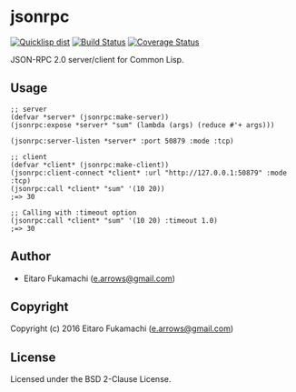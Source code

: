 # jsonrpc

[![Quicklisp dist](http://quickdocs.org/badge/jsonrpc.svg)](http://quickdocs.org/jsonrpc/)
[![Build Status](https://travis-ci.org/fukamachi/jsonrpc.svg?branch=master)](https://travis-ci.org/fukamachi/jsonrpc)
[![Coverage Status](https://coveralls.io/repos/fukamachi/jsonrpc/badge.svg?branch=master)](https://coveralls.io/r/fukamachi/jsonrpc)

JSON-RPC 2.0 server/client for Common Lisp.

## Usage

```common-lisp
;; server
(defvar *server* (jsonrpc:make-server))
(jsonrpc:expose *server* "sum" (lambda (args) (reduce #'+ args)))

(jsonrpc:server-listen *server* :port 50879 :mode :tcp)
```

```common-lisp
;; client
(defvar *client* (jsonrpc:make-client))
(jsonrpc:client-connect *client* :url "http://127.0.0.1:50879" :mode :tcp)
(jsonrpc:call *client* "sum" '(10 20))
;=> 30

;; Calling with :timeout option
(jsonrpc:call *client* "sum" '(10 20) :timeout 1.0)
;=> 30
```

## Author

* Eitaro Fukamachi (e.arrows@gmail.com)

## Copyright

Copyright (c) 2016 Eitaro Fukamachi (e.arrows@gmail.com)

## License

Licensed under the BSD 2-Clause License.
